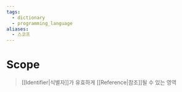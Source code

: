```yaml
---
tags:
  - dictionary
  - programming_language
aliases:
  - 스코프
---
```

# Scope
> [[Identifier|식별자]]가 유효하게 [[Reference|참조]]될 수 있는 영역
